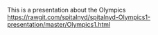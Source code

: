 

This is a presentation about the Olympics
https://rawgit.com/spitalnyd/spitalnyd-Olympics1-presentation/master/Olympics1.html
